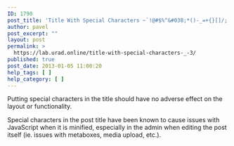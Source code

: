 ```yaml
---
ID: 1790
post_title: 'Title With Special Characters ~`!@#$%^&#038;*()-_=+{}[]/;:&#8217;&#8220;?,.&gt;'
author: pavel
post_excerpt: ""
layout: post
permalink: >
  https://lab.urad.online/title-with-special-characters-_-3/
published: true
post_date: 2013-01-05 11:00:20
help_tags: [ ]
help_category: [ ]
---
```

Putting special characters in the title should have no adverse effect on the layout or functionality.

Special characters in the post title have been known to cause issues with JavaScript when it is minified, especially in the admin when editing the post itself (ie. issues with metaboxes, media upload, etc.).